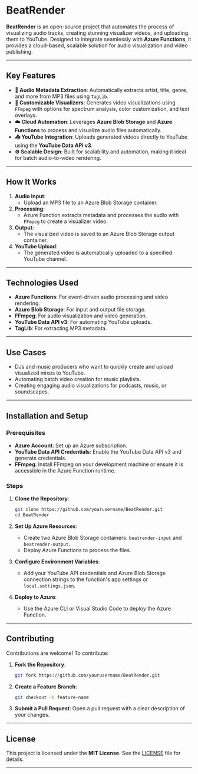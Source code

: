 ﻿# BeatRender

**BeatRender** is an open-source project that automates the process of visualizing audio tracks, creating stunning visualizer videos, and uploading them to YouTube. Designed to integrate seamlessly with **Azure Functions**, it provides a cloud-based, scalable solution for audio visualization and video publishing.

---

## Key Features

- **🎵 Audio Metadata Extraction**: Automatically extracts artist, title, genre, and more from MP3 files using `TagLib`.
- **🎨 Customizable Visualizers**: Generates video visualizations using `FFmpeg` with options for spectrum analysis, color customization, and text overlays.
- **☁️ Cloud Automation**: Leverages **Azure Blob Storage** and **Azure Functions** to process and visualize audio files automatically.
- **📤 YouTube Integration**: Uploads generated videos directly to YouTube using the **YouTube Data API v3**.
- **⚙️ Scalable Design**: Built for scalability and automation, making it ideal for batch audio-to-video rendering.

---

## How It Works

1. **Audio Input**:
   - Upload an MP3 file to an Azure Blob Storage container.
2. **Processing**:
   - Azure Function extracts metadata and processes the audio with `FFmpeg` to create a visualizer video.
3. **Output**:
   - The visualized video is saved to an Azure Blob Storage output container.
4. **YouTube Upload**:
   - The generated video is automatically uploaded to a specified YouTube channel.

---

## Technologies Used

- **Azure Functions**: For event-driven audio processing and video rendering.
- **Azure Blob Storage**: For input and output file storage.
- **FFmpeg**: For audio visualization and video generation.
- **YouTube Data API v3**: For automating YouTube uploads.
- **TagLib**: For extracting MP3 metadata.

---

## Use Cases

- DJs and music producers who want to quickly create and upload visualized mixes to YouTube.
- Automating batch video creation for music playlists.
- Creating engaging audio visualizations for podcasts, music, or soundscapes.

---

## Installation and Setup

### Prerequisites

- **Azure Account**: Set up an Azure subscription.
- **YouTube Data API Credentials**: Enable the YouTube Data API v3 and generate credentials.
- **FFmpeg**: Install FFmpeg on your development machine or ensure it is accessible in the Azure Function runtime.

### Steps

1. **Clone the Repository**:
   ```bash
   git clone https://github.com/yourusername/BeatRender.git
   cd BeatRender
   ```

2. **Set Up Azure Resources**:
   - Create two Azure Blob Storage containers: `beatrender-input` and `beatrender-output`.
   - Deploy Azure Functions to process the files.

3. **Configure Environment Variables**:
   - Add your YouTube API credentials and Azure Blob Storage connection strings to the function's app settings or `local.settings.json`.

4. **Deploy to Azure**:
   - Use the Azure CLI or Visual Studio Code to deploy the Azure Function.

---

## Contributing

Contributions are welcome! To contribute:

1. **Fork the Repository**:
   ```bash
   git fork https://github.com/yourusername/BeatRender.git
   ```

2. **Create a Feature Branch**:
   ```bash
   git checkout -b feature-name
   ```

3. **Submit a Pull Request**:
   Open a pull request with a clear description of your changes.

---

## License

This project is licensed under the **MIT License**. See the [LICENSE](LICENSE) file for details.

---